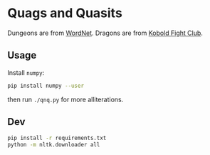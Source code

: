 # Quags and Quasits

Dungeons are from [WordNet](https://wordnet.princeton.edu/).
Dragons are from [Kobold Fight Club](https://github.com/Asmor/5e-monsters).

## Usage
Install `numpy`:

```sh
pip install numpy --user
```

then run `./qnq.py` for more alliterations.

## Dev

```sh
pip install -r requirements.txt
python -m nltk.downloader all
```
